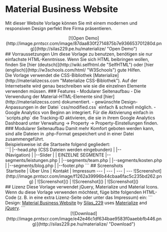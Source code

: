 # Material Business Website
Mit dieser Website Vorlage können Sie mit einem modernen und responsiven Design perfekt Ihre Firma präsentieren.
<div style="text-align:center">
[![Open Demo](http://image.prntscr.com/image/87daa830f2714875b7e936653701280d.png)](http://silas229.pe.hu/materialize/ "Open Demo")<br>
<div style="text-align:left">
## Vorraussetzungen
Um diese Vorlage zu benutzen, benötigen sie nur einfachste HTML-Kenntnisse. Wenn Sie sich HTML beibringen wollen, finden Sie [hier (deutsch)](http://wiki.selfhtml.de "SelfHTML") oder [hier (englisch)](http://w3schools.com/html/ "W3Schools") gute Hilfen.<br>
Die Vorlage verwendet die CSS-Bibliothek [Materialize](http://materializecss.com "Materialize CSS-Biblothek"). Auf der Internetseite wird genau beschreiben wie sie die einzelnen Elemente verwenden müssen.
### Features
- Modularer Seitenaufbau
- Die Verwendung der Material-HTML-Elemente sind [hier](http://materializecss.com) dokumentiert.
- gewünschte Design-Anpassungen in der Datei `css/modified.css` einfach & schnell möglich.
- Google Analytics von Beginn an integriert. Für die Aktivierung einfach in `scripts.php` die Tracking-ID aktivieren, die sie in ihrem Google Analytics Dashboard unter Verwaltung -> Property -> Property-Einstellungen finden.
### Modularer Seitenaufbau
Damit mehr Komfort geboten werden kann, sind alle Dateien in .php-Format gespeichert und in einer Datei zusammengeführt.<br>
Beispielsweise ist die Startseite folgend gegliedert:<br>
```|  
|--head.php (CSS Dateien werden eingebunden)
|  
|--<nav> (Navigation)
|  
|--Slider
|
|  EINZELNE SEGMENTE
|--segments/leistungen.php
|  
|--segments/team.php
|  
|--segments/kosten.php
|  
|--segments/blog.php
|  
|--footer.php
```
## Screenshots
<div style="text-align:center">
Startseite | Über Uns | Kontakt | Impressum
--- | --- | --- | ---
![Screenshot](http://image.prntscr.com/image/f1262a39996b44cbaa6fac5c235bd262.png) | ![Screenshot]() | ![Screenshot]() | ![Screenshot]()
<div style="text-align:left">
## Lizenz
Diese Vorlage verwendet jQuery, Materialize und Material Icons.
Wenn du diese Vorlage verwenden möchtest, füge bitte folgenden HTML-Code (z. B. in eine extra Lizenz-Seite oder unter das Impressum) ein:
```<div>
Design: <a href="http://github.com/silas229/Material-Business-Website/" target="_blank">Material Business Website</a> by <a href="http://silas229.pe.hu/" target="_blank">Silas_229</a> uses <a href="http://materializecss.com/" target="_blank">Materialize</a> and <a href="http://jquery.com/" target="_blank">jQuery</a>.
```
<div style="text-align:center">
[![Download](http://image.prntscr.com/image/e42e46c1df634bae9583f0aaebbfb446.png)](http://silas229.pe.hu/materialize/ "Download")<br>
